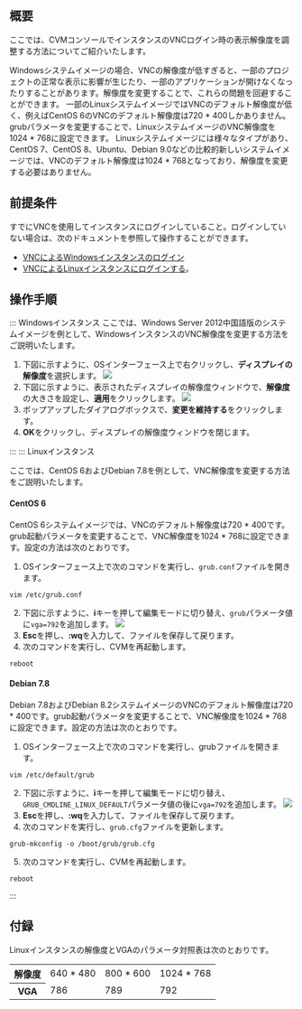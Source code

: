 ## 概要
ここでは、CVMコンソールでインスタンスのVNCログイン時の表示解像度を調整する方法についてご紹介いたします。

Windowsシステムイメージの場合、VNCの解像度が低すぎると、一部のプロジェクトの正常な表示に影響が生じたり、一部のアプリケーションが開けなくなったりすることがあります。解像度を変更することで、これらの問題を回避することができます。
一部のLinuxシステムイメージではVNCのデフォルト解像度が低く、例えばCentOS 6のVNCのデフォルト解像度は720 \* 400しかありません。grubパラメータを変更することで、LinuxシステムイメージのVNC解像度を1024 \* 768に設定できます。
<dx-alert infotype="explain" title="">
Linuxシステムイメージには様々なタイプがあり、CentOS 7、CentOS 8、Ubuntu、Debian 9.0などの比較的新しいシステムイメージでは、VNCのデフォルト解像度は1024 \* 768となっており、解像度を変更する必要はありません。
</dx-alert>












##  前提条件
すでにVNCを使用してインスタンスにログインしていること。ログインしていない場合は、次のドキュメントを参照して操作することができます。
 - [VNCによるWindowsインスタンスのログイン](https://intl.cloud.tencent.com/document/product/213/32496)
 - [VNCによるLinuxインスタンスにログインする](https://intl.cloud.tencent.com/document/product/213/32494)。


## 操作手順

<dx-tabs>
::: Windowsインスタンス
<dx-alert infotype="explain" title="">
ここでは、Windows Server 2012中国語版のシステムイメージを例として、WindowsインスタンスのVNC解像度を変更する方法をご説明いたします。
</dx-alert>



1. 下図に示すように、OSインターフェース上で右クリックし、**ディスプレイの解像度**を選択します。
![](https://main.qcloudimg.com/raw/b8ec8e8ec22002532a4a517150079d2d.png)
2. 下図に示すように、表示されたディスプレイの解像度ウィンドウで、**解像度**の大きさを設定し、**適用**をクリックします。
![](https://main.qcloudimg.com/raw/b90a33fa0600846888a15154f1e656dc.png)
3. ポップアップしたダイアログボックスで、**変更を維持する**をクリックします。
4. **OK**をクリックし、ディスプレイの解像度ウィンドウを閉じます。


:::
::: Linuxインスタンス

ここでは、CentOS 6およびDebian 7.8を例として、VNC解像度を変更する方法をご説明いたします。


#### CentOS 6

CentOS 6システムイメージでは、VNCのデフォルト解像度は720 \* 400です。grub起動パラメータを変更することで、VNC解像度を1024 \* 768に設定できます。設定の方法は次のとおりです。
1. OSインターフェース上で次のコマンドを実行し、`grub.conf`ファイルを開きます。
```
vim /etc/grub.conf
```
2. 下図に示すように、**i**キーを押して編集モードに切り替え、`grub`パラメータ値に`vga=792`を追加します。
![](https://main.qcloudimg.com/raw/3c2193fa370c48a7af149c63720da077.png)
3. **Esc**を押し、**:wq**を入力して、ファイルを保存して戻ります。
4. 次のコマンドを実行し、CVMを再起動します。
```
reboot
```



#### Debian 7.8

Debian 7.8およびDebian 8.2システムイメージのVNCのデフォルト解像度は720 \* 400です。grub起動パラメータを変更することで、VNC解像度を1024 \* 768に設定できます。設定の方法は次のとおりです。
1. OSインターフェース上で次のコマンドを実行し、grubファイルを開きます。
```
vim /etc/default/grub
```
2. 下図に示すように、**i**キーを押して編集モードに切り替え、`GRUB_CMDLINE_LINUX_DEFAULT`パラメータ値の後に`vga=792`を追加します。
![](https://main.qcloudimg.com/raw/f8e275c35b65b7b2d26cfbd7a8ae4dd6.png)
3. **Esc**を押し、**:wq**を入力して、ファイルを保存して戻ります。
4. 次のコマンドを実行し、`grub.cfg`ファイルを更新します。
```
grub-mkconfig -o /boot/grub/grub.cfg
```
5. 次のコマンドを実行し、CVMを再起動します。
```
reboot
```

:::
</dx-tabs>



## 付録

Linuxインスタンスの解像度とVGAのパラメータ対照表は次のとおりです。
<table>
	<tr><th>解像度</th><td>640 * 480</td><td>800 * 600</td><td>1024 * 768</td></tr>
	<tr><th>VGA</th><td>786</td><td>789</td><td>792</td></tr>
</table>
